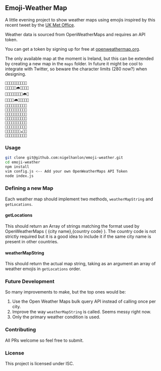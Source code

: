 ## Emoji-Weather Map

A little evening project to show weather maps using emojis inspired by this recent tweet by the [UK Met Office](https://twitter.com/metoffice/status/928234770684932096). 

Weather data is sourced from OpenWeatherMaps and requires an API token.

You can get a token by signing up for free at [openweathermap.org](https://openweathermap.org/api).

The only available map at the moment is Ireland, but this can be extended by creating a new map in the `maps` folder. 
In future it might be cool to integrate with Twitter, so beware the character limits (280 now?) when designing.
```
📘📘📘📘📘📗📗📗📘📘
📘📘📘📗📗🌧📗📗📗📘
📘📘📘📗📗📗📗📗🌧📘
📘📘📘📘🌧📗📗📗📘📘
📘📗📗📗📗📗📗📗📗📘
📘📘📗📗📗📗📗📗📗📘
📘📗📗📗📗📗📗📗🌛📘
📘📗📗📗📗📗📗📗📗📘
📘📘📘📗📗📗📗📗📗📘
📘📗📗📗📗📗📗📗📗📘
📘📗📗📗🌛📗📗☁️📘📘
📘📘📗📗📘📘📘📘📘📘
```
### Usage

```sh
git clone git@github.com:nigelhanlon/emoji-weather.git
cd emoji-weather
npm install
vim config.js <-- Add your own OpenWeatherMaps API Token
node index.js
```

### Defining a new Map

Each weather map should implement two methods, `weatherMapString` and `getLocations`. 

#### getLocations

This should return an Array of strings matching the format used by OpenWeatherMaps ( {city name},{country code} ).
The country code is not strictly required but it is a good idea to include it if the same city name is present in other countries.

#### weatherMapString

This should return the actual map string, taking as an argument an array of weather emojis in `getLocations` order. 

### Future Development

So many improvements to make, but the top ones would be:
1. Use the Open Weather Maps bulk query API instead of calling once per city. 
2. Improve the way `weatherMapString` is called. Seems messy right now. 
3. Only the primary weather condition is used.

### Contributing

All PRs welcome so feel free to submit. 

### License

This project is licensed under ISC. 